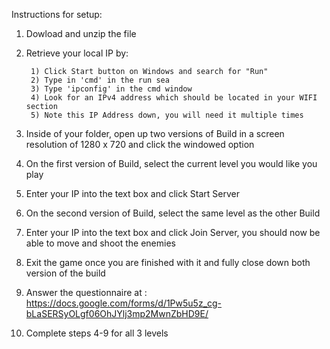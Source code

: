 Instructions for setup:

1) Dowload and unzip the file

2) Retrieve your local IP by: 

		1) Click Start button on Windows and search for "Run"
		2) Type in 'cmd' in the run sea
		3) Type 'ipconfig' in the cmd window
		4) Look for an IPv4 address which should be located in your WIFI section
		5) Note this IP Address down, you will need it multiple times
							  
3) Inside of your folder, open up two versions of Build in a screen resolution of 1280 x 720 and click the windowed option

4) On the first version of Build, select the current level you would like you play

5) Enter your IP into the text box and click Start Server	

6) On the second version of Build, select the same level as the other Build

7) Enter your IP into the text box and click Join Server, you should now be able to move and shoot the enemies

8) Exit the game once you are finished with it and fully close down both version of the build 

9) Answer the questionnaire at : https://docs.google.com/forms/d/1Pw5u5z_cg-bLaSERSyOLgf06OhJYlj3mp2MwnZbHD9E/ 				  

10) Complete steps 4-9 for all 3 levels 
